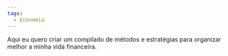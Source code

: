 ```yaml
---
tags:
  - Economia
---
```

Aqui eu quero criar um compilado de métodos e estratégias para organizar melhor a minha vida financeira.